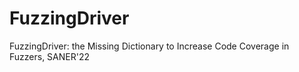 # FuzzingDriver

FuzzingDriver: the Missing Dictionary to Increase Code Coverage in Fuzzers, SANER'22
